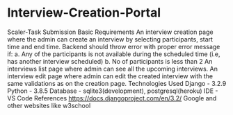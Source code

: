# Interview-Creation-Portal
Scaler-Task Submission
Basic Requirements
An interview creation page where the admin can create an interview by selecting participants, start time and end time. Backend should throw error with proper error message if: a. Any of the participants is not available during the scheduled time (i.e, has another interview scheduled) b. No of participants is less than 2
An interviews list page where admin can see all the upcoming interviews.
An interview edit page where admin can edit the created interview with the same validations as on the creation page.
Technologies Used
Django - 3.2.9
Python - 3.8.5
Database - sqlite3(development), postgresql(heroku)
IDE - VS Code
References
https://docs.djangoproject.com/en/3.2/
Google and other websites like w3school
